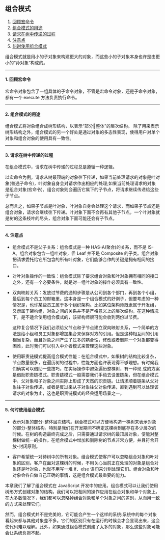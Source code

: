 ## 组合模式

1. [回顾宏命令](#1)
2. [组合模式的用途](#2)
3. [请求在树中传递的过程](#3)
4. [注意点](#4)
5. [何时使用组合模式](#5)



组合模式就是用小的子对象来构建更大的对象，而这些小的子对象本身也许是由更小的“孙对象”构成的。

---
#### <a name="1">1. 回顾宏命令</a>

  宏命令对象包含了一组具体的子命令对象，不管是宏命令对象，还是子命令对象，都有一个 execute 方法负责执行命令。

---
#### <a name="2">2. 组合模式的用途</a>

  组合模式将对象组合成树形结构，以表示“部分整体”的层次结构。 除了用来表示树形结构之外，组合模式的另一个好处是通过对象的多态性表现，使得用户对单个对象和组合对象的使用具有一致性。

---
#### <a name="3">3. 请求在树中传递的过程</a>

  在组合模式中，请求在树中传递的过程总是遵循一种逻辑。
  
  以宏命令为例，请求从树最顶端的对象往下传递，如果当前处理请求的对象是叶对象(普通子命令)，叶对象自身会对请求作出相应的处理;如果当前处理请求的对象是组合对象(宏命令)，组合对象则会遍历它属下的子节点，将请求继续传递给这些子节点。
  
  总而言之，如果子节点是叶对象，叶对象自身会处理这个请求，而如果子节点还是组合对象，请求会继续往下传递。叶对象下面不会再有其他子节点，一个叶对象就是树的这条枝叶的尽头，组合对象下面可能还会有子节点。


---
#### <a name="4">4. 注意点</a>

  * 组合模式不是父子关系：组合模式是一种 HAS-A(聚合)的关系，而不是 IS-A。组合对象包含一组叶对象，但 Leaf 并不是 Composite 的子类。组合对象把请求委托给它所包含的所有叶对象，它们能够合作的关键是拥有相同的接口。

  * 对叶对象操作的一致性：组合模式除了要求组合对象和叶对象拥有相同的接口之外，还有一个必要条件，就是对一组叶对象的操作必须具有一致性。

  * 双向映射关系：发放过节费的通知步骤是从公司到各个部门，再到各个小组，最后到每个员工的邮箱里。这本身是一个组合模式的好例子，但要考虑的一种情况是，也许某些员工属于多个组织架构。比如某位架构师既隶属于开发组，又隶属于架构组，对象之间的关系并不是严格意义上的层次结构，在这种情况下，是不适合使用组合模式的，该架构师很可能会收到两份过节费。

    这种复合情况下我们必须给父节点和子节点建立双向映射关系，一个简单的方法是给小组和员工对象都增加集合来保存对方的引用。但是这种相互间的引用相当复杂，而且对象之间产生了过多的耦合性，修改或者删除一个对象都变得困难，此时我们可以引入中介者模式来管理这些对象。
  
  * 使用职责链模式提高组合模式性能：在组合模式中，如果树的结构比较复杂，节点数量很多，在遍历树的过程中，性能方面也许表现得不够理想。有时候我们确实可以借助一些技巧，在实际操作中避免遍历整棵树，有一种现 成的方案是借助职责链模式。职责链模式一般需要我们手动去设置链条，但在组合模式中，父对象和子对象之间实际上形成了天然的职责链。让请求顺着链条从父对象往子对象传递，或者是反过来从子对象往父对象传递，直到遇到可以处理该请求的对象为止，这也是职责链模式的经典运用场景之一。

  
---
#### <a name="5">5. 何时使用组合模式</a>

  * 表示对象的部分-整体层次结构。组合模式可以方便地构造一棵树来表示对象的部分-整体结构。特别是我们在开发期间不确定这棵树到底存在多少层次的时候。在树的构造最终完成之后，只需要通过请求树的最顶层对象，便能对整棵树做统一的操作。在组合模式中增加和删除树的节点非常方便，并且符合开放-封闭原则。

  * 客户希望统一对待树中的所有对象。组合模式使客户可以忽略组合对象和叶对象的区别，客户在面对这棵树的时候，不用关心当前正在处理的对象是组合对象还是叶对象，也就不用写一堆 if、else 语句来分别处理它们。组合对象和叶对象会各自做自己正确的事情，这是组合模式最重要的能力。


  本章我们了解了组合模式在 JavaScript 开发中的应用。组合模式可以让我们使用树形方式创建对象的结构。我们可以把相同的操作应用在组合对象和单个对象上。在大多数情况下，我们都可以忽略掉组合对象和单个对象之间的差别，从而用一致的方式来处理它们。

  然而，组合模式并不是完美的，它可能会产生一个这样的系统:系统中的每个对象看起来都与其他对象差不多。它们的区别只有在运行的时候会才会显现出来，这会使代码难以理解。此外，如果通过组合模式创建了太多的对象，那么这些对象可能会让系统负担不起。

  